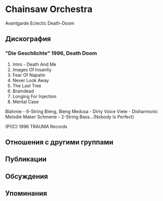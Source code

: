 # Chainsaw Orchestra

Avantgarde Eclectic Death-Doom

## Дискография

### "Die Geschlichte" 1996, Death Doom

1. Intro - Death And Me
2. Images Of Insanity
3. Fear Of Napalm
4. Never Look Away
5. The Last Tree
6. Braindead
7. Longing For Injection
8. Mental Case

Blahmie - 6-String Bleng, Bleng
Medusa - Dirty Voice
Viete - Disharmonic Melodie Maker
Schmerie - 2-String Bass...(Nobody Is Perfect)

(P)(C) 1996 TRAUMA Records


## Отношения с другими группами


## Публикации


## Обсуждения


## Упоминания


